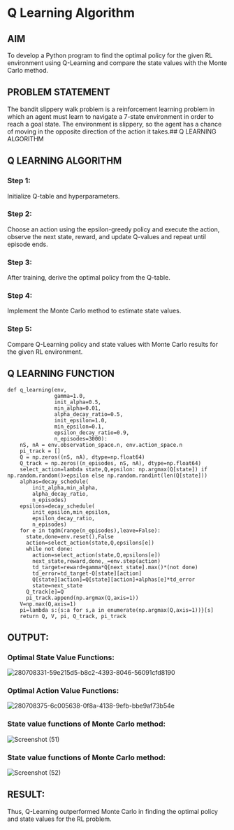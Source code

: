 # Q Learning Algorithm


## AIM
To develop a Python program to find the optimal policy for the given RL environment using Q-Learning and compare the state values with the Monte Carlo method.

## PROBLEM STATEMENT
The bandit slippery walk problem is a reinforcement learning problem in which an agent must learn to navigate a 7-state environment in order to reach a goal state. The environment is slippery, so the agent has a chance of moving in the opposite direction of the action it takes.## Q LEARNING ALGORITHM
## Q LEARNING ALGORITHM
### Step 1:
Initialize Q-table and hyperparameters.

### Step 2:
Choose an action using the epsilon-greedy policy and execute the action, observe the next state, reward, and update Q-values and repeat until episode ends.

### Step 3:
After training, derive the optimal policy from the Q-table.

### Step 4:
Implement the Monte Carlo method to estimate state values.

### Step 5:
Compare Q-Learning policy and state values with Monte Carlo results for the given RL environment.

## Q LEARNING FUNCTION
~~~
def q_learning(env,
               gamma=1.0,
               init_alpha=0.5,
               min_alpha=0.01,
               alpha_decay_ratio=0.5,
               init_epsilon=1.0,
               min_epsilon=0.1,
               epsilon_decay_ratio=0.9,
               n_episodes=3000):
    nS, nA = env.observation_space.n, env.action_space.n
    pi_track = []
    Q = np.zeros((nS, nA), dtype=np.float64)
    Q_track = np.zeros((n_episodes, nS, nA), dtype=np.float64)
    select_action=lambda state,Q,epsilon: np.argmax(Q[state]) if np.random.random()>epsilon else np.random.randint(len(Q[state]))
    alphas=decay_schedule(
        init_alpha,min_alpha,
        alpha_decay_ratio,
        n_episodes)
    epsilons=decay_schedule(
        init_epsilon,min_epsilon,
        epsilon_decay_ratio,
        n_episodes)
    for e in tqdm(range(n_episodes),leave=False):
      state,done=env.reset(),False
      action=select_action(state,Q,epsilons[e])
      while not done:
        action=select_action(state,Q,epsilons[e])
        next_state,reward,done,_=env.step(action)
        td_target=reward+gamma*Q[next_state].max()*(not done)
        td_error=td_target-Q[state][action]
        Q[state][action]=Q[state][action]+alphas[e]*td_error
        state=next_state
      Q_track[e]=Q
      pi_track.append(np.argmax(Q,axis=1))
    V=np.max(Q,axis=1)
    pi=lambda s:{s:a for s,a in enumerate(np.argmax(Q,axis=1))}[s]
    return Q, V, pi, Q_track, pi_track
~~~

## OUTPUT:
### Optimal State Value Functions:
![280708331-59e215d5-b8c2-4393-8046-56091cfd8190](https://github.com/charansai0/q-learning/assets/94296221/4b430988-9a2c-4401-a535-063e4ecdb02a)
### Optimal Action Value Functions:
![280708375-6c005638-0f8a-4138-9efb-bbe9af73b54e](https://github.com/charansai0/q-learning/assets/94296221/a0ec0619-c29a-4124-b04c-56c258c79071)
### State value functions of Monte Carlo method:
![Screenshot (51)](https://github.com/Sucharithachowdary/q-learning/assets/94166007/ae4efb49-4c43-4dc7-84b1-c61f1f516242)

### State value functions of Monte Carlo method:

![Screenshot (52)](https://github.com/Sucharithachowdary/q-learning/assets/94166007/08c94985-6f50-495c-9cb4-fbcb26080ce6)




## RESULT:

Thus, Q-Learning outperformed Monte Carlo in finding the optimal policy and state values for the RL problem.


